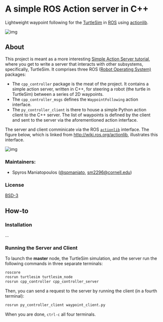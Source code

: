 # A simple ROS Action server in C++

Lightweight waypoint following for the [TurtleSim](http://wiki.ros.org/turtlesim) 
in [ROS](http://www.ros.org/) using [actionlib](http://wiki.ros.org/actionlib).

![img](https://dl.dropboxusercontent.com/u/43993203/waypoint_following.png)

## About

This project is meant as a more interesting 
[Simple Action Server tutorial](http://wiki.ros.org/actionlib_tutorials/Tutorials/SimpleActionServer%28ExecuteCallbackMethod%29), 
where you get to write a server that interacts with other subsystems, specifically, TurtleSim.
It comprises three ROS ([Robot Operating System)](http://wiki.ros.org/) packages:

* The `cpp_controller` package is the meat of the project.
It contains a simple action server, written in C++, for steering a robot 
(the turtle in TurtleSim) between a series of 2D waypoints.
* The `cpp_controller_msgs` defines the `WaypointFollowing` action interface.
* The `py_controller_client` is there to house a simple Python action client to the C++ server.
The list of waypoints is defined by the client and sent to the server via the aforementioned action interface.

The server and client comminicate via the ROS [`actionlib`](http://wiki.ros.org/actionlib) interface.
The figure below, which is linked from http://wiki.ros.org/actionlib, illustrates this interface.

![img](http://wiki.ros.org/actionlib?action=AttachFile&do=get&target=client_server_interaction.png)

### Maintainers:
- Spyros Maniatopoulos ([@spmaniato](https://github.com/spmaniato), sm2296@cornell.edu)

### License

[BSD-3](http://opensource.org/licenses/BSD-3-Clause)

## How-to

### Installation

... 

### Running the Server and Client

To launch the **master** node, the TurtleSim simulation, and the server
run the following commands in three separate terminals:
```bash
roscore
rosrun turtlesim turtlesim_node
rosrun cpp_controller cpp_controller_server
```

Then, you can send a request to the server by running the client (in a fourth terminal):
```bash
rosrun py_controller_client waypoint_client.py
```

When you are done, `ctrl-c` all four terminals.

